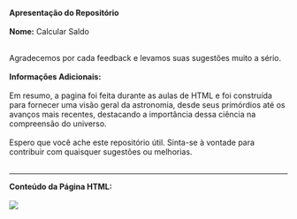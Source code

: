 <b>Apresentação do Repositório<br><br>
Nome:</b> Calcular Saldo<br><br>
<!-- <b>Endereço do Website:</b><a href="https://danilo-polesi.github.io/Astronomia/" target="_blanck"> https://danilo-polesi.github.io/Astronomia</a><br><br> -->
Agradecemos por cada feedback e levamos suas sugestões muito a sério.<br><br>
<b>Informações Adicionais:</b><br><br>
Em resumo, a pagina foi feita durante as aulas de HTML e foi construída para fornecer uma visão geral da astronomia, desde seus primórdios até os avanços mais recentes, destacando a importância dessa ciência na compreensão do universo.<br><br>
Espero que você ache este repositório útil. Sinta-se à vontade para contribuir com quaisquer sugestões ou melhorias.<br><br><hr>
<b>Conteúdo da Página HTML:</b><br><br>
<img src="https://lh3.googleusercontent.com/pw/AP1GczNlT2bRByjXF25xMYZZdvPtA8aRl4z9fMxirwBeZRNVDqNbo8RPDgYFJiKx9a4QaZdIHc-yy2vGqOJx-IiSckiEuBmiGWxxSRM6Oqhc3P7vDHZR4s9UAgzee2WMLOVQevD2q4kHjp09Q130FClGFnNkEi7zoBaQRlwmUwZ9w7pO6juhOpSrgLPh1hHgafr9NSxnmJdKpup9tX3FJz-AmhMQQC_h9d3bwuhbFYZ4WABx9bctUByIJQ557bAqoVF5UQXK_3OvZWnFr73zCSEFJh2qdkT5S_ezbaptsR4h3ovVJUHxs9MJnP7FDV99TN8OxZS1nhEhNl-s1oDLmEaoIE0b2-t3wwfmN0t9O-txGIx_9-EbVSy1B7vWq8_yIeyk_7OS3ladN2Z5eNGXZOuUllxRf1kVH7eFipgU8FETrX-q-AT1DT0PxlKlx5rSrgz1S2BD68BldpCtWEwh-_vpERd48E-0HvC9F-qSt6FhUjTwfHoddGyz2SDmq1-Gsk91_jz3Z8nZ8wLgyhl7vsGopFn0VuEXA6oETBmnjZ-g9hj2BRBc2jPX0Bm_wNveNK8katFKCFvqpL09CE9DIrKf6yAmfj_EpA3puxzDeZYhE7Yf6ih21-zMxKR3xqRTQFeHd4f1q264fga0AEB9uUoFZu3_7j9QMil9IZaWLbFl-yBM-9Uek5uoUwPB2nLUSrWJVAe-YHdrktXD4qj5T41VWviyHyL7bu-NuRHHOLfqWPjN48kuw6Z1nX4O1o9roDnizmj8uAgefux7RpGeEG1iZu3px24GajNXDX7SMnXkM6UhoS-Vg3MgXyvqVhcdM24uTtsnC8bPomyPa4Yo3V8zHOdcpEcfVhbMN2HxHX1UP_TdyDYYj_geHZbpVqpF8ACiuLrRXKPcofS78qF-FpdzIrSKb4fwrnFmdgQHk-ilv2grToXMV7s9pEmr5ElZ=w880-h655-s-no-gm?authuser=1"><br>


